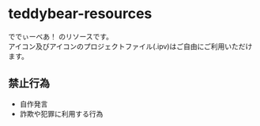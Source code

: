# teddybear-resources
ででぃーべあ！ のリソースです。  
アイコン及びアイコンのプロジェクトファイル(.ipv)はご自由にご利用いただけます。
## 禁止行為
- 自作発言
- 詐欺や犯罪に利用する行為
